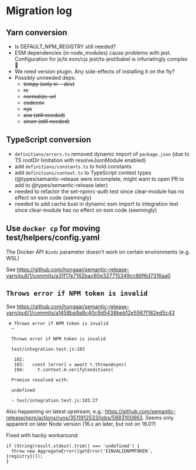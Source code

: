 # Migration log

## Yarn conversion

- Is DEFAULT_NPM_REGISTRY still needed?
- ESM dependencies (in node_modules) cause problems with jest. Configuration for
  js/ts esm/cjs jest/ts-jest/babel is infuriatingly complex 😤
- We need version plugin. Any side-effects of installing it on the fly?
- Possibly unneeded deps:
  - ~~tempy (only in --dev)~~
  - ~~rc~~
  - ~~normalize-url~~
  - ~~codecov~~
  - ~~nyc~~
  - ~~ava (still needed)~~
  - ~~sinon (still needed)~~

## TypeScript conversion

- `definitions/errors.ts` removed dynamic import of `package.json` (due to TS
  rootDir limitation with resolveJsonModule enabled)
- add `definitions/constants.ts` to hold constants
- add `definitions/context.ts` to TypeScript context types
  (@types/semantic-release were incomplete, might want to open PR to add to
  @types/semantic-release later)
- needed to refactor the set-npmrc-auth test since clear-module has no effect on
  esm code (seemingly)
- needed to add cache bust in dynamic esm import to integration test since
  clear-module has no effect on esm code (seemingly)

## Use `docker cp` for moving test/helpers/config.yaml

The Docker API `Binds` parameter doesn't work on certain environments (e.g. WSL)

See
https://github.com/hongaar/semantic-release-yarn/pull/1/commits/a31f17e7162bac60e327715349cc86f6d7316aa0

## `Throws error if NPM token is invalid`

See
https://github.com/hongaar/semantic-release-yarn/pull/1/commits/a1458ba9a8c40c9d5438beb12e5567f182ed5c43

```
 ✖ Throws error if NPM token is invalid
  ─

  Throws error if NPM token is invalid

  test/integration.test.js:103

   102:
   103:   const [error] = await t.throwsAsync(
   104:     t.context.m.verifyConditions(

  Promise resolved with:

  undefined

  › test/integration.test.js:103:27
```

Also happening on latest upstream, e.g.:
https://github.com/semantic-release/npm/actions/runs/3511912533/jobs/5883100863.
Seems only apparent on later Node version (16.x an later, but not on 16.0?)

Fixed with hacky workaround:

```
if (String(result.stdout).trim() === 'undefined') {
  throw new AggregateError([getError('EINVALIDNPMTOKEN', {registry})]);
}
```

